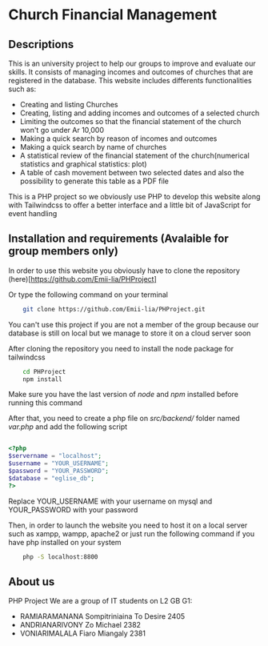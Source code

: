 # Church Financial Management

## Descriptions

This is an university project to help our groups to improve and evaluate our skills. 
It consists of managing incomes and outcomes of churches that are registered in the database.
This website includes differents functionalities such as:

* Creating and listing Churches 
* Creating, listing and adding incomes and outcomes of a selected church
* Limiting the outcomes so that the financial statement of the church won't go under Ar 10,000
* Making a quick search by reason of incomes and outcomes
* Making a quick search by name of churches
* A statistical review of the financial statement of the church(numerical statistics and graphical statistics: plot)
* A table of cash movement between two selected dates and also the possibility to generate this table as a PDF file

This is a PHP project so we obviously use PHP to develop this website along with Tailwindcss to offer a better interface and a little bit of JavaScript for event handling

## Installation and requirements (Avalaible for group members only)

In order to use this website you obviously have to clone the repository (here)[https://github.com/Emii-lia/PHProject]

Or type the following command on your terminal

``` bash
    git clone https://github.com/Emii-lia/PHProject.git

```

You can't use this project if you are not a member of the group because our database is still on local but we manage to store it on a cloud server soon

After cloning the repository you need to install the node package for tailwindcss

``` bash
    cd PHProject
    npm install

```

Make sure you have the last version of *node* and *npm* installed before running this command

After that, you need to create a php file on *src/backend/* folder named *var.php* and add the following script

``` php

<?php
$servername = "localhost";
$username = "YOUR_USERNAME";
$password = "YOUR_PASSWORD";
$database = "eglise_db";
?>

```
Replace YOUR_USERNAME with your username on mysql and YOUR_PASSWORD with your password

Then, in order to launch the website you need to host it on a local server such as xampp, wampp, apache2 or just run the following command if you have php installed on your system

``` bash
    php -S localhost:8800
```
## About us
PHP Project
We are a group of IT students on L2 GB G1:

* RAMIARAMANANA Sompitriniaina To Desire 2405
* ANDRIANARIVONY Zo Michael 2382
* VONIARIMALALA Fiaro Miangaly 2381
